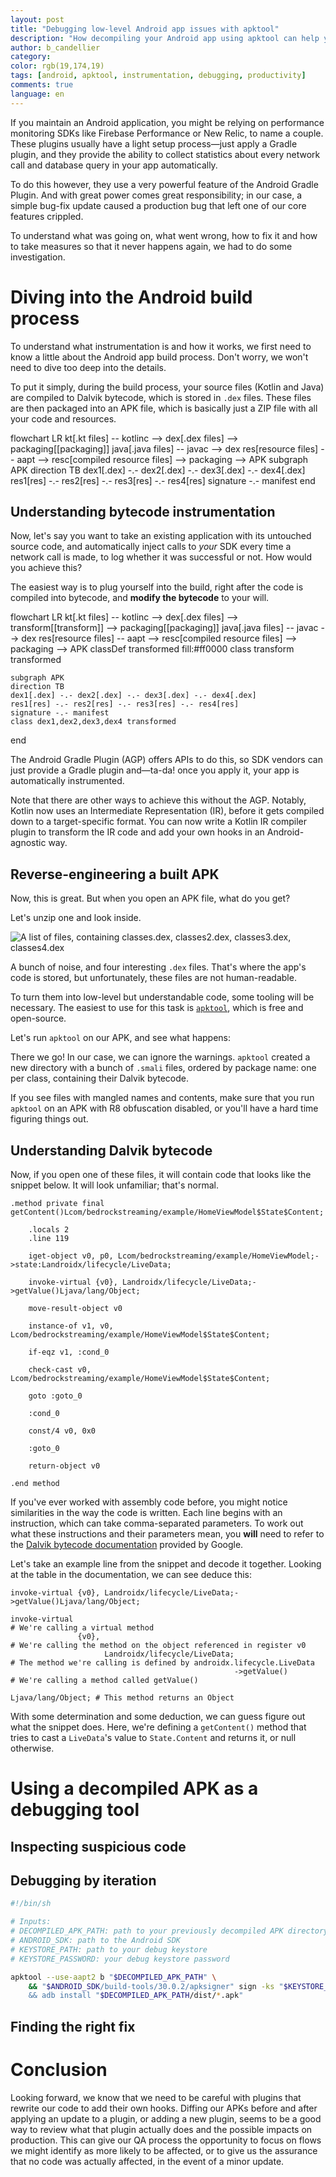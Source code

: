```yaml
---
layout: post
title: "Debugging low-level Android app issues with apktool"
description: "How decompiling your Android app using apktool can help you find the source of instrumentation issues at the bytecode level."
author: b_candellier
category:
color: rgb(19,174,19)
tags: [android, apktool, instrumentation, debugging, productivity]
comments: true
language: en
---
```


If you maintain an Android application, you might be relying on performance monitoring SDKs like Firebase Performance or New Relic, to name a couple. These plugins usually have a light setup process—just apply a Gradle plugin, and they provide the ability to collect statistics about every network call and database query in your app automatically.

To do this however, they use a very powerful feature of the Android Gradle Plugin. And with great power comes great responsibility; in our case, a simple bug-fix update caused a production bug that left one of our core features crippled.

To understand what was going on, what went wrong, how to fix it and how to take measures so that it never happens again, we had to do some investigation.

# Diving into the Android build process

To understand what instrumentation is and how it works, we first need to know a little about the Android app build process. Don't worry, we won't need to dive too deep into the details.

To put it simply, during the build process, your source files (Kotlin and Java) are compiled to Dalvik bytecode, which is stored in `.dex` files. These files are then packaged into an APK file, which is basically just a ZIP file with all your code and resources.

<div class="mermaid">
flowchart LR
    kt[.kt files] -- kotlinc --> dex[.dex files] --> packaging[[packaging]]
    java[.java files] -- javac --> dex
    res[resource files] -- aapt --> resc[compiled resource files] --> packaging --> APK
    subgraph APK
    direction TB
    dex1[.dex] -.- dex2[.dex] -.- dex3[.dex] -.- dex4[.dex]
    res1[res] -.- res2[res] -.- res3[res] -.- res4[res]
    signature -.- manifest
end
</div>

## Understanding bytecode instrumentation

Now, let's say you want to take an existing application with its untouched source code, and automatically inject calls to *your* SDK every time a network call is made, to log whether it was successful or not. How would you achieve this?

The easiest way is to plug yourself into the build, right after the code is compiled into bytecode, and **modify the bytecode** to your will.

<div class="mermaid">
flowchart LR
    kt[.kt files] -- kotlinc --> dex[.dex files] --> transform[[transform]] --> packaging[[packaging]]
    java[.java files] -- javac --> dex
    res[resource files] -- aapt --> resc[compiled resource files] --> packaging --> APK
    classDef transformed fill:#ff0000
    class transform transformed

    subgraph APK
    direction TB
    dex1[.dex] -.- dex2[.dex] -.- dex3[.dex] -.- dex4[.dex]
    res1[res] -.- res2[res] -.- res3[res] -.- res4[res]
    signature -.- manifest
    class dex1,dex2,dex3,dex4 transformed
end
</div>

The Android Gradle Plugin (AGP) offers APIs to do this, so SDK vendors can just provide a Gradle plugin and—ta-da! once you apply it, your app is automatically instrumented.

Note that there are other ways to achieve this without the AGP. Notably, Kotlin now uses an Intermediate Representation (IR), before it gets compiled down to a target-specific format. You can now write a Kotlin IR compiler plugin to transform the IR code and add your own hooks in an Android-agnostic way.

## Reverse-engineering a built APK

Now, this is great. But when you open an APK file, what do you get?

Let's unzip one and look inside.

![A list of files, containing classes.dex, classes2.dex, classes3.dex, classes4.dex](/images/posts/2022-04-29-android-debugging-by-decompiling/inside-an-apk.png)

A bunch of noise, and four interesting `.dex` files. That's where the app's code is stored, but unfortunately, these files are not human-readable.

To turn them into low-level but understandable code, some tooling will be necessary. The easiest to use for this task is [`apktool`](https://ibotpeaches.github.io/Apktool/), which is free and open-source.

Let's run `apktool` on our APK, and see what happens:

<script id="asciicast-4LIhYW8Kixp6n5tUIRu8efbNB" src="https://asciinema.org/a/4LIhYW8Kixp6n5tUIRu8efbNB.js" async></script>

There we go! In our case, we can ignore the warnings. `apktool` created a new directory with a bunch of `.smali` files, ordered by package name: one per class, containing their Dalvik bytecode.

If you see files with mangled names and contents, make sure that you run `apktool` on an APK with R8 obfuscation disabled, or you'll have a hard time figuring things out.

## Understanding Dalvik bytecode

Now, if you open one of these files, it will contain code that looks like the snippet below. It will look unfamiliar; that's normal. 

```
.method private final getContent()Lcom/bedrockstreaming/example/HomeViewModel$State$Content;

    .locals 2
    .line 119

    iget-object v0, p0, Lcom/bedrockstreaming/example/HomeViewModel;->state:Landroidx/lifecycle/LiveData;

    invoke-virtual {v0}, Landroidx/lifecycle/LiveData;->getValue()Ljava/lang/Object;

    move-result-object v0

    instance-of v1, v0, Lcom/bedrockstreaming/example/HomeViewModel$State$Content;

    if-eqz v1, :cond_0

    check-cast v0, Lcom/bedrockstreaming/example/HomeViewModel$State$Content;

    goto :goto_0

    :cond_0

    const/4 v0, 0x0

    :goto_0

    return-object v0
  
.end method
```

If you've ever worked with assembly code before, you might notice similarities in the way the code is written. Each line begins with an instruction, which can take comma-separated parameters. To work out what these instructions and their parameters mean, you **will** need to refer to the [Dalvik bytecode documentation](https://source.android.com/devices/tech/dalvik/dalvik-bytecode) provided by Google.

Let's take an example line from the snippet and decode it together. Looking at the table in the documentation, we can see deduce this:

```
invoke-virtual {v0}, Landroidx/lifecycle/LiveData;->getValue()Ljava/lang/Object;

invoke-virtual                                                                   # We're calling a virtual method
               {v0},                                                             # We're calling the method on the object referenced in register v0
                     Landroidx/lifecycle/LiveData;                               # The method we're calling is defined by androidx.lifecycle.LiveData
                                                  ->getValue()                   # We're calling a method called getValue()
                                                              Ljava/lang/Object; # This method returns an Object
```

With some determination and some deduction, we can guess figure out what the snippet does. Here, we're defining a `getContent()` method that tries to cast a `LiveData`'s value to `State.Content` and returns it, or null otherwise.

# Using a decompiled APK as a debugging tool

## Inspecting suspicious code

## Debugging by iteration

```sh
#!/bin/sh

# Inputs:
# DECOMPILED_APK_PATH: path to your previously decompiled APK directory
# ANDROID_SDK: path to the Android SDK
# KEYSTORE_PATH: path to your debug keystore
# KEYSTORE_PASSWORD: your debug keystore password

apktool --use-aapt2 b "$DECOMPILED_APK_PATH" \
    && "$ANDROID_SDK/build-tools/30.0.2/apksigner" sign -ks "$KEYSTORE_PATH" --ks-pass “pass:$KEYSTORE_PASSWORD" "$DECOMPILED_APK_PATH/dist/*.apk" \
    && adb install "$DECOMPILED_APK_PATH/dist/*.apk"
```

## Finding the right fix

# Conclusion

Looking forward, we know that we need to be careful with plugins that rewrite our code to add their own hooks.
Diffing our APKs before and after applying an update to a plugin, or adding a new plugin, seems to be a good way to review what that plugin actually does and the possible impacts on production. This can give our QA process the opportunity to focus on flows we might identify as more likely to be affected, or to give us the assurance that no code was actually affected, in the event of a minor update.
